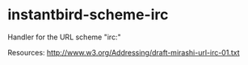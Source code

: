 instantbird-scheme-irc
======================

Handler for the URL scheme "irc:"

Resources:
http://www.w3.org/Addressing/draft-mirashi-url-irc-01.txt
